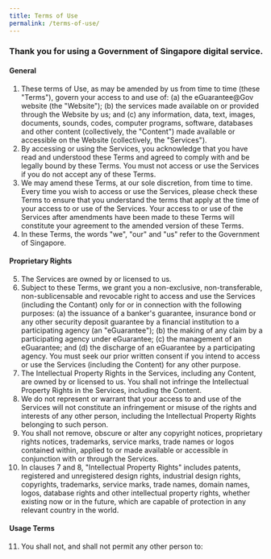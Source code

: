 ```yaml
---
title: Terms of Use
permalink: /terms-of-use/
---
```

### Thank you for using a Government of Singapore digital service.

#### General
1. These terms of Use, as may be amended by us from time to time (these "Terms"), govern your access to and use of: (a) the eGuarantee@Gov website (the "Website"); (b) the services made available on or provided through the Website by us; and (c) any information, data, text, images, documents, sounds, codes, computer programs, software, databases and other content (collectively, the 
"Content") made available or accessible on the Website (collectively, the "Services").
2. By accessing or using the Services, you acknowledge that you have read and understood these Terms and agreed to comply with and be legally bound by these Terms. You must not access or use the Services if you do not accept any of these Terms.
3. We may amend these Terms, at our sole discretion, from time to time. Every time you wish to access or use the Services, please check these Terms to ensure that you understand the terms that apply at the time of your access to or use of the Services. Your access to or use of the Services after amendments have been made to these Terms will constitute your agreement to the amended version of these Terms. 
4. In these Terms, the words "we", "our" and "us" refer to the Government of Singapore.<br>
#### Proprietary Rights
5. The Services are owned by or licensed to us.
6. Subject to these Terms, we grant you a non-exclusive, non-transferable, non-sublicensable and revocable right to access and use the Services (including the Contant) only for or in connection with the following purposes: (a) the issuance of a banker's guarantee, insurance bond or any other security deposit guarantee by a financial institution to a participating agency (an "eGuarantee"); (b) the making of any claim by a participating agency under eGuarantee; (c) the management of an eGuarantee; and (d) the discharge of an eGuarantee by a participating agency. You must seek our prior written consent if you intend to access or use the Services (including the Content) for any other purpose.
7. The Intellectual Property Rights in the Services, including any Content, are owned by or licensed to us. You shall not infringe the Intellectual Property Rights in the Services, including the Content.
8. We do not represent or warrant that your access to and use of the Services will not constitute an infringement or misuse of the rights and interests of any other person, including the Intellectual Property Rights belonging to such person.
9. You shall not remove, obscure or alter any copyright notices, proprietary rights notices, trademarks, service marks, trade names or logos contained within, applied to or made available or accessible in conjunction with or through the Services.
10. In clauses 7 and 8, "Intellectual Property Rights" includes patents, registered and unregistered design rights, industrial design rights, copyrights, trademarks, service marks, trade names, domain names, logos, database rights and other intellectual property rights, whether existing now or in the future, which are capable of protection in any relevant country in the world. 
#### Usage Terms

11. You shall not, and shall not permit any other person to: